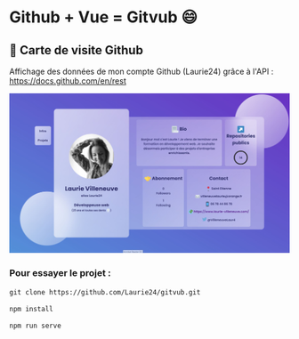 # Github + Vue = Gitvub :smile:

## :page_with_curl: Carte de visite Github 
Affichage des données de mon compte Github (Laurie24) grâce à l'API : https://docs.github.com/en/rest

![Screenshot](gitvub.JPG)

### Pour essayer le projet :
```
git clone https://github.com/Laurie24/gitvub.git
```
```
npm install
```
```
npm run serve
```



